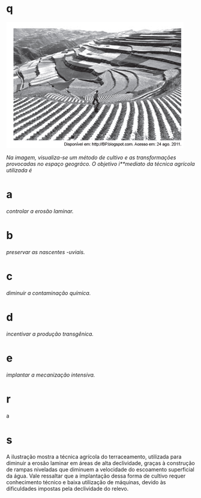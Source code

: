 # q
![](ac47bf70-4115-e047-0c75-e5678d2f19d7.png)

*Na imagem, visualiza-se um método de cultivo e as transformações provocadas no espaço geográco. O objetivo i**mediato da técnica agrícola utilizada é*

# a
*controlar a erosão laminar.*

# b
*preservar as nascentes -uviais.*

# c
*diminuir a contaminação química.*

# d
*incentivar a produção transgênica.*

# e
*implantar a mecanização intensiva.*

# r
a

# s
A ilustração mostra a técnica agrícola do terraceamento, utilizada para diminuir a erosão laminar em áreas de alta declividade, graças à construção de rampas niveladas que diminuem a velocidade do escoamento superficial da água. Vale ressaltar que a implantação dessa forma de cultivo requer conhecimento técnico e baixa utilização de máquinas, devido às dificuldades impostas pela declividade do relevo.
